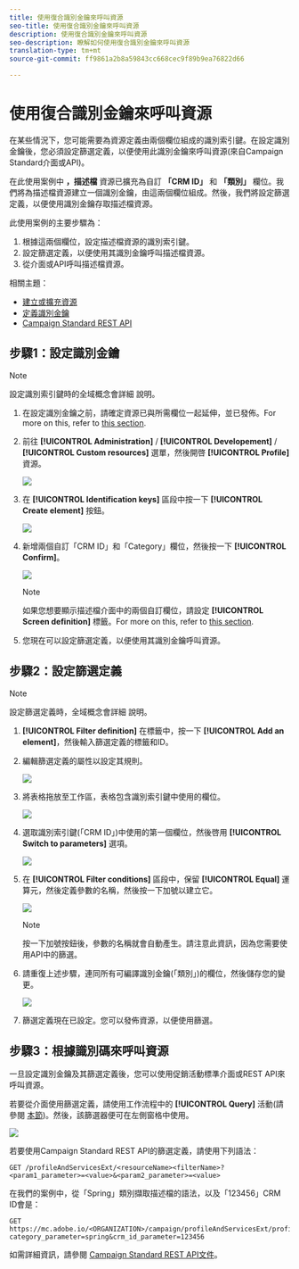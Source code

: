 ```yaml
---
title: 使用復合識別金鑰來呼叫資源
seo-title: 使用復合識別金鑰來呼叫資源
description: 使用復合識別金鑰來呼叫資源
seo-description: 瞭解如何使用復合識別金鑰來呼叫資源
translation-type: tm+mt
source-git-commit: ff9861a2b8a59843cc668cec9f89b9ea76822d66

---
```



# 使用復合識別金鑰來呼叫資源

在某些情況下，您可能需要為資源定義由兩個欄位組成的識別索引鍵。在設定識別金鑰後，您必須設定篩選定義，以便使用此識別金鑰來呼叫資源(來自Campaign Standard介面或API)。

在此使用案例中 **，描述檔** 資源已擴充為自訂 **「CRM ID」** 和 **「類別」** 欄位。我們將為描述檔資源建立一個識別金鑰，由這兩個欄位組成。然後，我們將設定篩選定義，以便使用識別金鑰存取描述檔資源。

此使用案例的主要步驟為：

1. 根據這兩個欄位，設定描述檔資源的識別索引鍵。
1. 設定篩選定義，以便使用其識別金鑰呼叫描述檔資源。
1. 從介面或API呼叫描述檔資源。

相關主題：

* [建立或擴充資源](../../developing/using/creating-or-extending-the-resource.md)
* [定義識別金鑰](../../developing/using/configuring-the-resource-s-data-structure.md#defining-identification-keys)
* [Campaign Standard REST API](https://docs.campaign.adobe.com/doc/standard/en/api/ACS_API.html)

## 步驟1：設定識別金鑰

>[!NOTE]
> 設定識別索引鍵時的全域概念會詳細 [](../../developing/using/configuring-the-resource-s-data-structure.md#defining-identification-keys)說明。

1. 在設定識別金鑰之前，請確定資源已與所需欄位一起延伸，並已發佈。For more on this, refer to [this section](../../developing/using/creating-or-extending-the-resource.md).

1. 前往 **[!UICONTROL Administration]** / **[!UICONTROL Developement]** / **[!UICONTROL Custom resources]** 選單，然後開啓 **[!UICONTROL Profile]** 資源。

   ![](assets/uc_idkey1.png)

1. 在 **[!UICONTROL Identification keys]** 區段中按一下 **[!UICONTROL Create element]** 按鈕。

   ![](assets/uc_idkey2.png)

1. 新增兩個自訂「CRM ID」和「Category」欄位，然後按一下 **[!UICONTROL Confirm]**。

   ![](assets/uc_idkey3.png)

   >[!NOTE]
   > 如果您想要顯示描述檔介面中的兩個自訂欄位，請設定 **[!UICONTROL Screen definition]** 標籤。For more on this, refer to [this section](../../developing/using/configuring-the-screen-definition.md).

1. 您現在可以設定篩選定義，以便使用其識別金鑰呼叫資源。

## 步驟2：設定篩選定義

>[!NOTE]
> 設定篩選定義時，全域概念會詳細 [](../../developing/using/configuring-filter-definition.md)說明。

1. **[!UICONTROL Filter definition]** 在標籤中，按一下 **[!UICONTROL Add an element]**，然後輸入篩選定義的標籤和ID。

1. 編輯篩選定義的屬性以設定其規則。

   ![](assets/uc_idkey4.png)

1. 將表格拖放至工作區，表格包含識別索引鍵中使用的欄位。

   ![](assets/uc_idkey5.png)

1. 選取識別索引鍵(「CRM ID」)中使用的第一個欄位，然後啓用 **[!UICONTROL Switch to parameters]** 選項。

   ![](assets/uc_idkey6.png)

1. 在 **[!UICONTROL Filter conditions]** 區段中，保留 **[!UICONTROL Equal]** 運算元，然後定義參數的名稱，然後按一下加號以建立它。

   ![](assets/uc_idkey7.png)

   >[!NOTE]
   > 按一下加號按鈕後，參數的名稱就會自動產生。請注意此資訊，因為您需要使用API中的篩選。

1. 請重復上述步驟，連同所有可編譯識別金鑰(「類別」)的欄位，然後儲存您的變更。

   ![](assets/uc_idkey8.png)

1. 篩選定義現在已設定。您可以發佈資源，以便使用篩選。

## 步驟3：根據識別碼來呼叫資源

一旦設定識別金鑰及其篩選定義後，您可以使用促銷活動標準介面或REST API來呼叫資源。

若要從介面使用篩選定義，請使用工作流程中的 **[!UICONTROL Query]** 活動(請參閱 [本節](../../automating/using/query.md))。然後，該篩選器便可在左側窗格中使用。

![](assets/uc_idkey9.png)

若要使用Campaign Standard REST API的篩選定義，請使用下列語法：

```
GET /profileAndServicesExt/<resourceName><filterName>?<param1_parameter>=<value>&<param2_parameter>=<value>
```

在我們的案例中，從「Spring」類別擷取描述檔的語法，以及「123456」CRM ID會是：

```
GET https://mc.adobe.io/<ORGANIZATION>/campaign/profileAndServicesExt/profile/identification_key?category_parameter=spring&crm_id_parameter=123456
```

如需詳細資訊，請參閱 [Campaign Standard REST API文件](https://docs.campaign.adobe.com/doc/standard/en/api/ACS_API.html#filtering)。